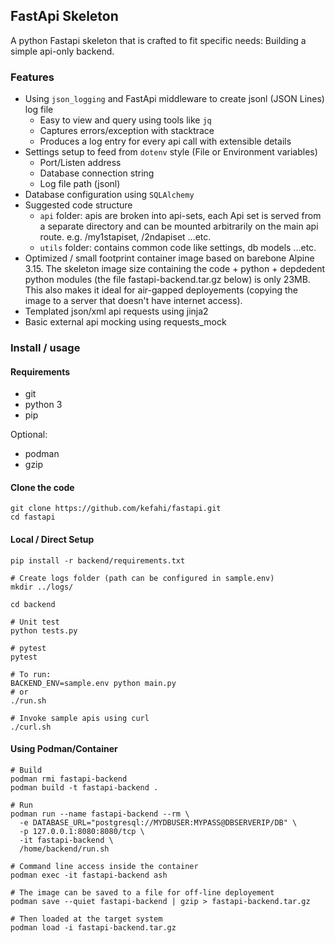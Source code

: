 ## FastApi Skeleton

A python Fastapi skeleton that is crafted to fit specific needs: Building a simple api-only backend. 

### Features

- Using `json_logging` and FastApi middleware to create jsonl (JSON Lines) log file 
  - Easy to view and query using tools like `jq`
  - Captures errors/exception with stacktrace
  - Produces a log entry for every api call with extensible details
- Settings setup to feed from `dotenv` style (File or Environment variables) 
  - Port/Listen address
  - Database connection string
  - Log file path (jsonl)
- Database configuration using `SQLAlchemy`
- Suggested code structure
  - `api` folder: apis are broken into api-sets, each Api set is served from a separate directory and can be mounted arbitrarily on the main api route. e.g. /my1stapiset, /2ndapiset ...etc.
  - `utils` folder: contains common code like settings, db models ...etc.
- Optimized / small footprint container image based on barebone Alpine 3.15. The skeleton image size containing the code + python + depdedent python modules (the file fastapi-backend.tar.gz below) is only 23MB. This also makes it ideal for air-gapped deployements (copying the image to a server that doesn't have internet access). 
- Templated json/xml api requests using jinja2
- Basic external api mocking using requests_mock

### Install / usage

#### Requirements

- git
- python 3
- pip

Optional:

- podman
- gzip


#### Clone the code

```
git clone https://github.com/kefahi/fastapi.git
cd fastapi
```

#### Local / Direct Setup

```
pip install -r backend/requirements.txt

# Create logs folder (path can be configured in sample.env)
mkdir ../logs/

cd backend 

# Unit test
python tests.py

# pytest
pytest

# To run:
BACKEND_ENV=sample.env python main.py
# or 
./run.sh

# Invoke sample apis using curl
./curl.sh
```

#### Using Podman/Container

```
# Build
podman rmi fastapi-backend
podman build -t fastapi-backend .

# Run 
podman run --name fastapi-backend --rm \
  -e DATABASE_URL="postgresql://MYDBUSER:MYPASS@DBSERVERIP/DB" \
  -p 127.0.0.1:8080:8080/tcp \
  -it fastapi-backend \
  /home/backend/run.sh
  
# Command line access inside the container
podman exec -it fastapi-backend ash

# The image can be saved to a file for off-line deployement
podman save --quiet fastapi-backend | gzip > fastapi-backend.tar.gz

# Then loaded at the target system
podman load -i fastapi-backend.tar.gz
```


